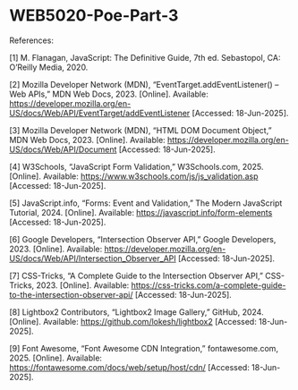 # WEB5020-Poe-Part-3


References: 


[1] M. Flanagan, JavaScript: The Definitive Guide, 7th ed. Sebastopol, CA: O’Reilly Media, 2020.

[2] Mozilla Developer Network (MDN), “EventTarget.addEventListener() – Web APIs,” MDN Web Docs, 2023. [Online]. Available: https://developer.mozilla.org/en-US/docs/Web/API/EventTarget/addEventListener [Accessed: 18-Jun-2025].

[3] Mozilla Developer Network (MDN), “HTML DOM Document Object,” MDN Web Docs, 2023. [Online]. Available: https://developer.mozilla.org/en-US/docs/Web/API/Document [Accessed: 18-Jun-2025].

[4] W3Schools, “JavaScript Form Validation,” W3Schools.com, 2025. [Online]. Available: https://www.w3schools.com/js/js_validation.asp [Accessed: 18-Jun-2025].

[5] JavaScript.info, “Forms: Event and Validation,” The Modern JavaScript Tutorial, 2024. [Online]. Available: https://javascript.info/form-elements [Accessed: 18-Jun-2025].

[6] Google Developers, “Intersection Observer API,” Google Developers, 2023. [Online]. Available: https://developer.mozilla.org/en-US/docs/Web/API/Intersection_Observer_API [Accessed: 18-Jun-2025].

[7] CSS-Tricks, “A Complete Guide to the Intersection Observer API,” CSS-Tricks, 2023. [Online]. Available: https://css-tricks.com/a-complete-guide-to-the-intersection-observer-api/ [Accessed: 18-Jun-2025].

[8] Lightbox2 Contributors, “Lightbox2 Image Gallery,” GitHub, 2024. [Online]. Available: https://github.com/lokesh/lightbox2 [Accessed: 18-Jun-2025].

[9] Font Awesome, “Font Awesome CDN Integration,” fontawesome.com, 2025. [Online]. Available: https://fontawesome.com/docs/web/setup/host/cdn/ [Accessed: 18-Jun-2025].
